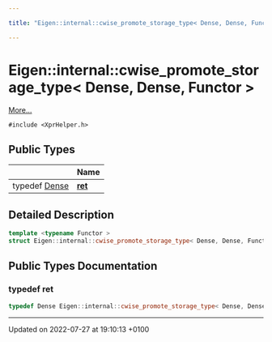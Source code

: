 ```yaml
---

title: "Eigen::internal::cwise_promote_storage_type< Dense, Dense, Functor >"

---
```


# Eigen::internal::cwise_promote_storage_type< Dense, Dense, Functor >



 [More...](#detailed-description)


`#include <XprHelper.h>`

## Public Types

|                | Name           |
| -------------- | -------------- |
| typedef <a href="http://example.org/classes/structeigen_1_1dense/">Dense</a> | **[ret](http://example.org/classes/structeigen_1_1internal_1_1cwise__promote__storage__type_3_01dense_00_01dense_00_01functor_01_4/#typedef-ret)**  |

## Detailed Description

```cpp
template <typename Functor >
struct Eigen::internal::cwise_promote_storage_type< Dense, Dense, Functor >;
```

## Public Types Documentation

### typedef ret

```cpp
typedef Dense Eigen::internal::cwise_promote_storage_type< Dense, Dense, Functor >::ret;
```


-------------------------------

Updated on 2022-07-27 at 19:10:13 +0100